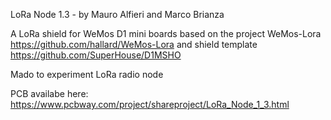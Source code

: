 LoRa Node 1.3 - by Mauro Alfieri and Marco Brianza

A LoRa shield for WeMos D1 mini boards
based on the project WeMos-Lora https://github.com/hallard/WeMos-Lora
and shield template https://github.com/SuperHouse/D1MSHO

Mado to experiment LoRa radio node

PCB availabe here: https://www.pcbway.com/project/shareproject/LoRa_Node_1_3.html